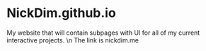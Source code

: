 # NickDim.github.io
My website that will contain subpages with UI for all of my current interactive projects.
\n The link is nickdim.me

